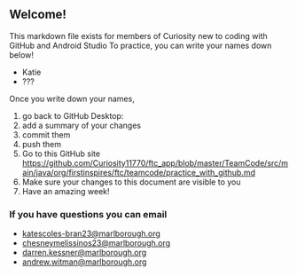 ## Welcome!

This markdown file exists for members of Curiosity new to coding with GitHub and Android Studio
To practice, you can write your names down below!

- Katie
- ???

Once you write down your names, 
1) go back to GitHub Desktop: 
2) add a summary of your changes
3) commit them
4) push them
5) Go to this GitHub site https://github.com/Curiosity11770/ftc_app/blob/master/TeamCode/src/main/java/org/firstinspires/ftc/teamcode/practice_with_github.md
6) Make sure your changes to this document are visible to you
7) Have an amazing week!

### If you have questions you can email

- katescoles-bran23@marlborough.org
- chesneymelissinos23@marlborough.org
- darren.kessner@marlborough.org
- andrew.witman@marlborough.org

